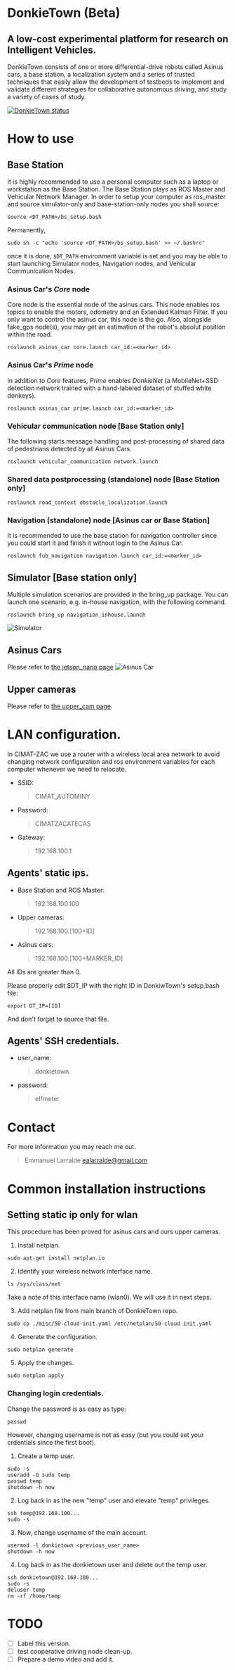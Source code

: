 # DonkieTown (Beta)
## A low-cost experimental platform for research on Intelligent Vehicles. 

DonkieTown consists of one or more differential-drive robots called Asinus cars, a base station, a localization system and a series of trusted techniques that easily allow the development of testbeds to implement and validate different strategies for collaborative autonomous driving, and study a variety of cases of study.

[![DonkieTown status](/docs/images/DonkieTown.jpg)](https://youtube.com/playlist?list=PLO9tS78GvAmSHxlJAngOm7qDcSlMZyhZU)

# How to use
## Base Station
It is highly recommended to use a personal computer such as a laptop or workstation as the Base Station. The Base Station plays as ROS Master and Vehicular Network Manager. In order to setup your computer as ros_master and source simulator-only and base-station-only nodes you shall source:
```
source <DT_PATH>/bs_setup.bash
```
Permanently,
```
sudo sh -c "echo 'source <DT_PATH>/bs_setup.bash' >> ~/.bashrc"
```
once it is done, `$DT_PATH` environment variable is set and you may be able to start launching Simulator nodes, Navigation nodes, and Vehicular Communication Nodes.

### Asinus Car's *Core* node
Core node is the essential node of the asinus cars. This node enables ros topics to enable the motors, odometry and an Extended Kalman Filter. If you only want to control the asinus car, this node is the go. Also, alongside fake_gps node(s), you may get an estimation of the robot's absolut position within the road.
```
roslaunch asinus_car core.launch car_id:=<marker_id>
```

### Asinus Car's *Prime* node
In addition to *Core* features, *Prime* enables *DonkieNet* (a MobileNet+SSD detection network trained with a hand-labeled dataset of stuffed white donkeys).
```
roslaunch asinus_car prime.launch car_id:=<marker_id>
```

### Vehicular communication node [Base Station only]
The following starts message handling and post-processing of shared data of pedestrians detected by all Asinus Cars.
```
roslaunch vehicular_communication network.launch
```

### Shared data postprocessing (standalone) node [Base Station only]
```
roslaunch road_context obstacle_localization.launch
```

### Navigation (standalone) node [Asinus car or Base Station]
It is recommended to use the base station for navigation controller since you could start it and finish it without login to the Asinus Car.
```
roslaunch fub_navigation navigation.launch car_id:=<marker_id>
```

## Simulator [Base station only]
Multiple simulation scenarios are provided in the bring_up package.
You can launch one scenario, e.g. in-house navigation, with the following command.
```
roslaunch bring_up navigation_inhouse.launch
```
![Simulator](/docs/images/driving_sim.jpg)

## Asinus Cars
Please refer to [the jetson_nano page](/docs/jetson_nano/README.md)
![Asinus Car](/docs/images/AsinusCar.jpg)

## Upper cameras
Please refer to [the upper_cam page](/docs/upper_cam/README.md).

# LAN configuration.
In CIMAT-ZAC we use a router with a wireless local area network to avoid changing network configuration and ros environment variables for each computer whenever we need to relocate. 

- SSID:
   > CIMAT_AUTOMINY
- Password:
   > CIMATZACATECAS
- Gateway:
   > 192.168.100.1

## Agents' static ips.
- Base Station and ROS Master:
   > 192.168.100.100
- Upper cameras:
   > 192.168.100.[100+ID]
- Asinus cars:
   > 192.168.100.[100+MARKER_ID]

All IDs are greater than 0.

Please properly edit $DT_IP with the right ID in DonkiwTown's setup.bash file:
```
export DT_IP=[ID]
```
And don't forget to source that file.


## Agents' SSH credentials.
- user_name:
   > donkietown
- password:
   > elfmeter

# Contact
For more information you may reach me out.
> Emmanuel Larralde
> ealarralde@gmail.com

# Common installation instructions
## Setting static ip only for wlan
This procedure has been proved for asinus cars and ours upper cameras. 
1. Install netplan.
```
sudo apt-get install netplan.io
```
2. Identify your wireless network interface name.
```
ls /sys/class/net
```
Take a note of this interface name (wlan0). We will use it in next steps. 

3. Add netplan file from main branch of DonkieTown repo.
```
sudo cp ./misc/50-cloud-init.yaml /etc/netplan/50-cloud-init.yaml
``` 
4. Generate the configuration.
```
sudo netplan generate
```
5. Apply the changes.
```
sudo netplan apply
```

### Changing login credentials.
Change the password is as easy as type:
```
passwd
```
However, changing username is not as easy (but you could set your crdentials since the first boot).
1. Create a temp user.
```
sudo -s
useradd -G sudo temp
passwd temp
shutdown -h now
```
2. Log back in as the new "temp" user and elevate "temp" privileges.
```
ssh temp@192.168.100...
sudo -s
```
3. Now, change username of the main account.
```
usermod -l donkietown <previous_user_name>
shutdown -h now
```
4. Log back in as the donkietown user and delete out the temp user.
```
ssh donkietown@192.168.100...
sudo -s
deluser temp
rm -rf /home/temp
```

# TODO
 - [ ] Label this version.
 - [ ] test cooperative driving node clean-up.
 - [ ] Prepare a demo video and add it.